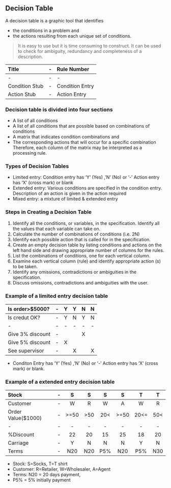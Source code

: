 ## Decision Table 
A decision table is a graphic tool that identifies 
- the conditions in a problem and  
- the actions resulting from each unique set of conditions.   

> It is easy to use but it is time consuming to construct. 
> It can be used to check for ambiguity, redundancy and completeness of a description.  

| Title          |-| Rule Number     |
| :------------- |-| :-------------- |
|-               |-|-                |  
| Condition Stub |-| Condition Entry |
| Action Stub    |-| Action Entry    |

### Decision table is divided into four sections 
- A list of all conditions 
- A list of all conditions that are possible based on combinations of conditions 
- A matrix that indicates condition combinations and  
- The corresponding actions that will occur for a specific combination 
Therefore, each column of the matrix may be interpreted as a processing rule. 

### Types of Decision Tables 
- Limited entry: Condition entry has ‘Y’ (Yes) ,’N’ (No) or ‘-’ Action entry has ‘X’ (cross mark)  or blank 
- Extended entry: Various conditions are specified in the condition entry. Description of an action is given in the action required  
- Mixed entry: a mixture of limited & extended entry  

### Steps in Creating a Decision Table 
1. Identify all the conditions, or variables, in the specification. Identify all the values that each variable can take on. 
2. Calculate the number of combinations of conditions (i.e. 2N) 
3. Identify each possible action that is called for in the specification. 
4. Create an empty decision table by listing conditions and actions on the left hand side and drawing appropriate number of columns for the rules. 
5. List the combinations of conditions, one for each vertical column. 
6. Examine each vertical column (rule) and identify appropriate action (s) to be taken. 
7. Identify any omissions, contradictions or ambiguities in the specification. 
8. Discuss omissions, contradictions and ambiguities with the user. 

### Example of a limited entry decision table 
| Is order>$5000?  |-| Y | Y | N | N |
| :--------------- |-|:-:|:-:|:-:|:-:|
| Is credut OK?    |-| Y | N | Y | N |
|-                 |-|-  |-  |-  |-  |
| Give 3% discount |-|   |   | X |   |
| Give 5% discount |-| X |   |   |   |
| See supervisor   |-|   | X |   | X |

- Conditon Entry has ‘Y’ (Yes) ,’N’ (No) or ‘-’ Action entry has ‘X’ (cross mark)  or blank.

### Example of a extended entry decision table
| Stock              |-| S   | S   | S   | S    | T    | T   |
| :----------------- |-|:---:|:---:|:---:|:----:|:----:|:---:|
| Customer           |-| W   | R   | W   | A    | W    | R   |
| Order Value($1000) |-|>=50 | >50 | 20< | >=50 | 20<= | 50< |
|-                   |-|-    |-    |-    |-     |-     |-    |
| %Discount          |-| 22  | 20  | 15  | 25   | 18   | 20  |
| Carriage           |-| Y   | N   | N   | N    | Y    | N   |
| Terms              |-| N20 | N20 | P5% | N20  | P5%  | N30 |

- Stock: S=Socks, T=T shirt 
- Customer: R=Retailer, W=Wholesaler, A=Agent 
- Terms: N20 = 20 days payment,  
- P5% = 5% initially payment  